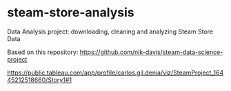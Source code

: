 # steam-store-analysis
Data Analysis project: downloading, cleaning and analyzing Steam Store Data

Based on this repository: https://github.com/nik-davis/steam-data-science-project


https://public.tableau.com/app/profile/carlos.gil.denia/viz/SteamProject_16445212518660/Story1#1
